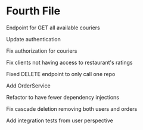 # Fourth File

Endpoint for GET all available couriers

Update authentication

Fix authorization for couriers

Fix clients not having access to restaurant's ratings

Fixed DELETE endpoint to only call one repo

Add OrderService

Refactor to have fewer dependency injections

Fix cascade deletion removing both users and orders

Add integration tests from user perspective